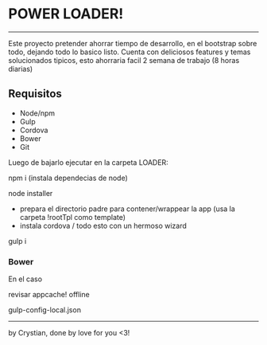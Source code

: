 # POWER LOADER!
---
Este proyecto pretender ahorrar tiempo de desarrollo, en el bootstrap sobre todo, dejando todo lo basico listo.
Cuenta con deliciosos features y temas solucionados tipicos, esto ahorraria facil 2 semana de trabajo (8 horas diarias)


## Requisitos

* Node/npm
* Gulp
* Cordova
* Bower
* Git

Luego de bajarlo ejecutar en la carpeta LOADER:

npm i (instala dependecias de node)

node installer
* prepara el directorio padre para contener/wrappear la app (usa la carpeta !rootTpl como template)
* instala cordova
/ todo esto con un hermoso wizard

gulp i




### Bower

En el caso 


revisar
appcache!
offline

gulp-config-local.json

---

by Crystian, done by love for you <3!
